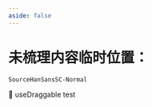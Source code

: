 ```yaml
---
aside: false
---
```


# 未梳理内容临时位置：

<!-- `fatal: HTTP/2 stream 1 was not closed cleanly before end of the underlying stream` -->

<!-- `Failed to connect to github.com port 443 after 75004 ms: Operation timed out` -->

`SourceHanSansSC-Normal`


<div ref="el" :style="style" style="position: fixed">
    🚧 useDraggable test
</div>


<script setup>
import { ref } from 'vue'
import { useDraggable } from '@vueuse/core'

const el = ref(null)

const { x, y, style } = useDraggable(el, {
  initialValue: { x: 330, y: 250 },
})
</script>